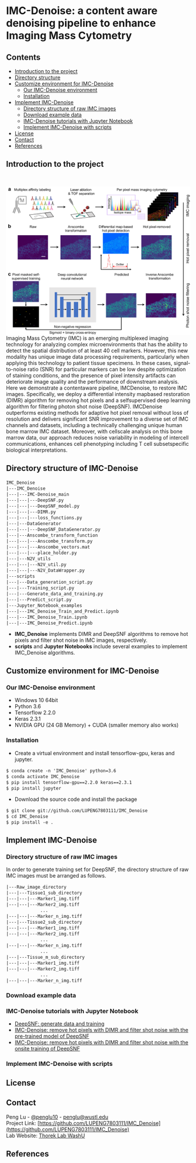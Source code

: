 # IMC-Denoise: a content aware denoising pipeline to enhance Imaging Mass Cytometry

## Contents

- [Introduction to the project](#introduction-to-the-project)
- [Directory structure](#directory-structure)
- [Customize environment for IMC-Denoise](#customize-environment-for-imc-denoise)
  - [Our IMC-Denoise environment](#our-imc-denoise-environment)
  - [Installation](#installation)
- [Implement IMC-Denoise](#implement-imc-denoise)
  - [Directory structure of raw IMC images](#directory-structure-of-raw-imc-images) 
  - [Download example data](#download-example-data)
  - [IMC-Denoise tutorials with Jupyter Notebook](#imc-denoise-tutorials-with-jupyter-notebook)
  - [Implement IMC-Denoise with scripts](#implement-imc-denoise-with-scripts)
- [License](#license)
- [Contact](#contact)
- [References](#references)

<!-- Introduction to the project -->
## Introduction to the project

<!-- PROJECT LOGO -->
<br />
<p align="center">
  <a href="https://github.com/othneildrew/Best-README-Template">
    <img src="images/IMC_paper_fig-1.png" alt="Logo" width="600" align = "right">
  </a>
</p>

Imaging Mass Cytometry (IMC) is an emerging multiplexed imaging technology for analyzing complex microenvironments that has the ability to detect the spatial distribution of at least 40 cell markers. However, this new modality has unique image data processing requirements, particularly when applying this
technology to patient tissue specimens. In these cases, signal-to-noise ratio (SNR) for particular markers can be low despite optimization of staining conditions, and the presence of pixel intensity artifacts can deteriorate image quality and the performance of downstream analysis. Here we demonstrate a contentaware
pipeline, IMCDenoise, to restore IMC images. Specifically, we deploy a differential intensity mapbased restoration (DIMR) algorithm for removing hot pixels and a selfsupervised deep learning algorithm for filtering photon shot noise (DeepSNF). IMCDenoise outperforms existing methods for adaptive hot pixel removal without loss of resolution and delivers significant SNR improvement to a diverse set of IMC channels and datasets, including a technically challenging unique human bone marrow IMC dataset. Moreover, with cellscale analysis on this bone marrow data, our approach reduces noise variability in modeling of
intercell communications, enhances cell phenotyping including T cell subsetspecific biological interpretations.

<!-- Directory structure -->
## Directory structure of IMC-Denoise
```
IMC_Denoise
|---IMC_Denoise
|---|---IMC-Denoise_main
|---|---|---DeepSNF.py
|---|---|---DeepSNF_model.py
|---|---|---DIMR.py
|---|---|---loss_functions.py
|---|---DataGenerator
|---|---|---DeepSNF_DataGenerator.py
|---|---Anscombe_transform_function
|---|---|---Anscombe_transform.py
|---|---|---Anscombe_vectors.mat
|---|---|---place_holder.py
|---|---N2V_utils
|---|---|---N2V_util.py
|---|---|---N2V_DataWrapper.py
|---scripts
|---|---Data_generation_script.py
|---|---Training_script.py
|---|---Generate_data_and_training.py
|---|---Predict_script.py
|---Jupyter_Notebook_examples
|---|---IMC_Denoise_Train_and_Predict.ipynb
|---|---IMC_Denoise_Train.ipynb
|---|---IMC_Denoise_Predict.ipynb
```
- **IMC_Denoise** implements DIMR and DeepSNF algorithms to remove hot pixels and filter shot noise in IMC images, respectively.
- **scripts** and **Jupyter Notebooks** include several examples to implement IMC_Denoise algorithms.

## Customize environment for IMC-Denoise
### Our IMC-Denoise environment
- Windows 10 64bit
- Python 3.6
- Tensorflow 2.2.0
- Keras 2.3.1
- NVIDIA GPU (24 GB Memory) + CUDA (smaller memory also works)

### Installation
- Create a virtual environment and install tensorflow-gpu, keras and jupyter.
```
$ conda create -n 'IMC_Denoise' python=3.6
$ conda activate IMC_Denoise
$ pip install tensorflow-gpu==2.2.0 keras==2.3.1
$ pip install jupyter
```
- Download the source code and install the package
```
$ git clone git://github.com/LUPENG7803111/IMC_Denoise
$ cd IMC_Denoise
$ pip install -e .
```

## Implement IMC-Denoise
### Directory structure of raw IMC images
In order to generate training set for DeepSNF, the directory structure of raw IMC images must be arranged as follows.
```
|---Raw_image_directory
|---|---Tissue1_sub_directory
|---|---|---Marker1_img.tiff
|---|---|---Marker2_img.tiff
             ...
|---|---|---Marker_n_img.tiff
|---|---Tissue2_sub_directory
|---|---|---Marker1_img.tiff
|---|---|---Marker2_img.tiff
             ...
|---|---|---Marker_n_img.tiff
             ...
|---|---Tissue_m_sub_directory
|---|---|---Marker1_img.tiff
|---|---|---Marker2_img.tiff
             ...
|---|---|---Marker_n_img.tiff
```
### Download example data

### IMC-Denoise tutorials with Jupyter Notebook
- [DeepSNF: generate data and training](https://github.com/LUPENG7803111/IMC_Denoise/Jupyter_Notebook_examples/IMC_Denoise_Train.ipynb)
- [IMC-Denoise: remove hot pixels with DIMR and filter shot noise with the pre-trained model of DeepSNF](https://github.com/LUPENG7803111/IMC_Denoise/Jupyter_Notebook_examples/IMC_Denoise_Predict.ipynb)
- [IMC-Denoise: remove hot pixels with DIMR and filter shot noise with the onsite training of DeepSNF](https://github.com/LUPENG7803111/IMC_Denoise/Jupyter_Notebook_examples/IMC_Denoise_Train_and_Predict.ipynb)

### Implement IMC-Denoise with scripts


<!-- LICENSE -->
## License

<!-- CONTACT -->
## Contact

Peng Lu - [@penglu10](https://twitter.com/penglu10) - penglu@wustl.edu
<br/>Project Link: [https://github.com/LUPENG7803111/IMC_Denoise](https://github.com/LUPENG7803111/IMC_Denoise)
<br/>Lab Website: [Thorek Lab WashU](https://sites.wustl.edu/thoreklab/)

## References


